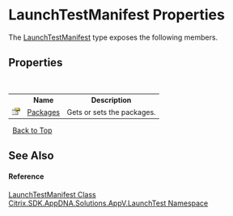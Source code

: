 # LaunchTestManifest Properties
 

The <a href="b34a397a-f8af-d1dd-f86d-9b0238c2abdf">LaunchTestManifest</a> type exposes the following members.


## Properties
&nbsp;<table><tr><th></th><th>Name</th><th>Description</th></tr><tr><td>![Public property](media/pubproperty.gif "Public property")</td><td><a href="019ee023-5e8d-b7b9-4250-47211ea67e24">Packages</a></td><td>
Gets or sets the packages.</td></tr></table>&nbsp;
<a href="#launchtestmanifest-properties">Back to Top</a>

## See Also


#### Reference
<a href="b34a397a-f8af-d1dd-f86d-9b0238c2abdf">LaunchTestManifest Class</a><br /><a href="1de40075-1010-0808-3567-acd27ac2a697">Citrix.SDK.AppDNA.Solutions.AppV.LaunchTest Namespace</a><br />